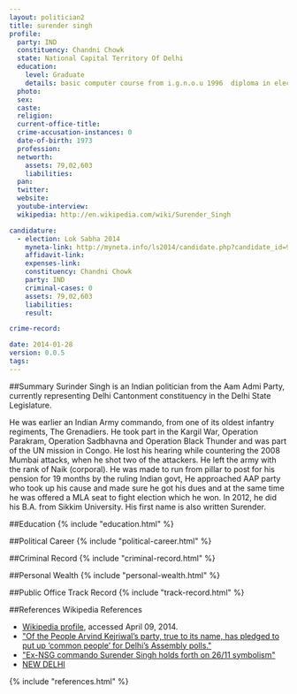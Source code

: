 ```yaml
---
layout: politician2
title: surender singh
profile: 
  party: IND
  constituency: Chandni Chowk
  state: National Capital Territory Of Delhi
  education: 
    level: Graduate
    details: basic computer course from i.g.n.o.u 1996  diploma in electronic from n.s.i.c.l. govt. of delhi okhla new delhi 1991  b.a pass from jain vishva bharti institute ladnun 1993 1996  12th passed from a.h janta enter college dadri ghaziabad 1991 10th passed fr
  photo: 
  sex: 
  caste: 
  religion: 
  current-office-title: 
  crime-accusation-instances: 0
  date-of-birth: 1973
  profession: 
  networth: 
    assets: 79,02,603
    liabilities: 
  pan: 
  twitter: 
  website: 
  youtube-interview: 
  wikipedia: http://en.wikipedia.com/wiki/Surender_Singh

candidature: 
  - election: Lok Sabha 2014
    myneta-link: http://myneta.info/ls2014/candidate.php?candidate_id=979
    affidavit-link: 
    expenses-link: 
    constituency: Chandni Chowk 
    party: IND
    criminal-cases: 0
    assets: 79,02,603
    liabilities: 
    result:  

crime-record: 

date: 2014-01-28
version: 0.0.5
tags: 
---
```

##Summary
Surinder Singh is an Indian politician from the Aam Admi Party, currently representing Delhi Cantonment constituency in the Delhi State Legislature.

He was earlier an Indian Army commando, from one of its oldest infantry regiments, The Grenadiers. He took part in the Kargil War, Operation Parakram, Operation Sadbhavna and Operation Black Thunder and was part of the UN mission in Congo. He lost his hearing while countering the 2008 Mumbai attacks, when he shot two of the attackers. He left the army with the rank of Naik (corporal). He was made to run from pillar to post for his pension for 19 months by the ruling Indian govt, He approached AAP party who took up his cause and made sure he got his dues and at the same time he was offered a MLA seat to fight election which he won. In 2012, he did his B.A. from Sikkim University. His first name is also written Surender.


##Education
{% include "education.html" %}


##Political Career
{% include "political-career.html" %}


##Criminal Record
{% include "criminal-record.html" %}


##Personal Wealth
{% include "personal-wealth.html" %}


##Public Office Track Record
{% include "track-record.html" %}


##References
Wikipedia References
- [Wikipedia profile]({{page.profile.wikipedia}}), accessed April 09, 2014.
- ["Of the People Arvind Kejriwal’s party, true to its name, has pledged to put up ‘common people’ for Delhi’s Assembly polls."][wiki1]
- ["Ex-NSG commando Surender Singh holds forth on 26/11 symbolism"][wiki2]
- [NEW DELHI][wiki3]

[wiki1]: http://www.openthemagazine.com/article/nation/of-the-people
[wiki2]: http://articles.timesofindia.indiatimes.com/2012-11-27/india/35386720_1_commando-kargil-war-mumbai-carnage
[wiki3]: /wiki/NEW_DELHI


{% include "references.html" %}